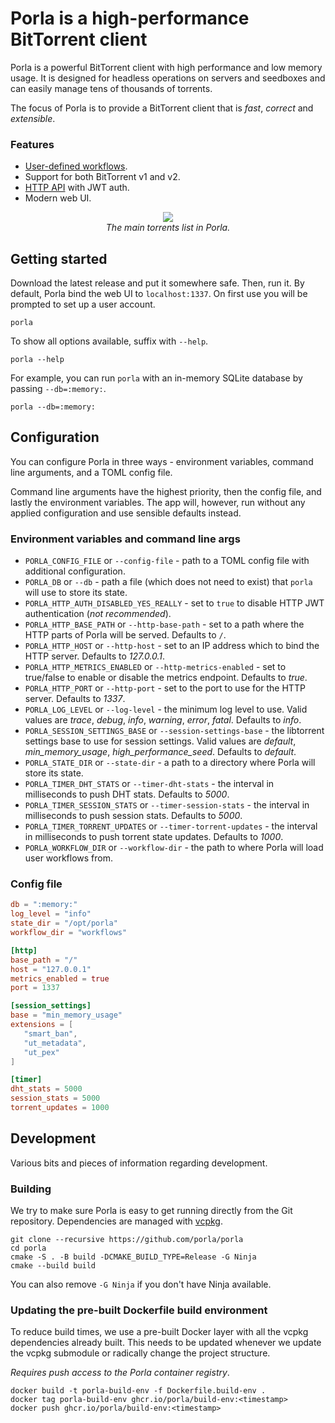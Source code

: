 # Porla is a high-performance BitTorrent client

Porla is a powerful BitTorrent client with high performance and low memory
usage. It is designed for headless operations on servers and seedboxes and can
easily manage tens of thousands of torrents.

The focus of Porla is to provide a BitTorrent client that is _fast_, _correct_
and _extensible_.

### Features

 * [User-defined workflows](https://porla.org/workflows).
 * Support for both BitTorrent v1 and v2.
 * [HTTP API](https://porla.org/api/auth) with JWT auth.
 * Modern web UI.

<p align="center">
   <img src="https://user-images.githubusercontent.com/1491824/213406812-32e16a5c-3d59-4efc-a9f1-d15690ac86e2.png"><br/>
   <i>The main torrents list in Porla.</i>
</p>

## Getting started

Download the latest release and put it somewhere safe. Then, run it. By default,
Porla bind the web UI to `localhost:1337`. On first use you will be prompted to
set up a user account.

```shell
porla
```

To show all options available, suffix with `--help`.

```shell
porla --help
```

For example, you can run `porla` with an in-memory SQLite database by passing
`--db=:memory:`.

```shell
porla --db=:memory:
```

## Configuration

You can configure Porla in three ways - environment variables, command line
arguments, and a TOML config file.

Command line arguments have the highest priority, then the config file, and
lastly the environment variables. The app will, however, run without any applied
configuration and use sensible defaults instead.

### Environment variables and command line args

 * `PORLA_CONFIG_FILE` or `--config-file` - path to a TOML config file with
   additional configuration.
 * `PORLA_DB` or `--db` - path a file (which does not need to exist) that `porla`
   will use to store its state.
 * `PORLA_HTTP_AUTH_DISABLED_YES_REALLY` - set to `true` to disable HTTP JWT
   authentication (_not recommended_).
 * `PORLA_HTTP_BASE_PATH` or `--http-base-path` - set to a path where the HTTP parts
   of Porla will be served. Defaults to `/`.
 * `PORLA_HTTP_HOST` or `--http-host` - set to an IP address which to bind the HTTP
   server. Defaults to _127.0.0.1_.
 * `PORLA_HTTP_METRICS_ENABLED` or `--http-metrics-enabled` - set to true/false to
   enable or disable the metrics endpoint. Defaults to _true_.
 * `PORLA_HTTP_PORT` or `--http-port` - set to the port to use for the HTTP server.
   Defaults to _1337_.
 * `PORLA_LOG_LEVEL` or `--log-level` - the minimum log level to use. Valid values
   are _trace_, _debug_, _info_, _warning_, _error_, _fatal_. Defaults to _info_.
 * `PORLA_SESSION_SETTINGS_BASE` or `--session-settings-base` - the libtorrent
   settings base to use for session settings. Valid values are _default_,
   _min\_memory\_usage_, _high\_performance\_seed_. Defaults to _default_.
 * `PORLA_STATE_DIR` or `--state-dir` - a path to a directory where Porla will
   store its state.
 * `PORLA_TIMER_DHT_STATS` or `--timer-dht-stats` - the interval in milliseconds
   to push DHT stats. Defaults to _5000_.
 * `PORLA_TIMER_SESSION_STATS` or `--timer-session-stats` - the interval in
   milliseconds to push session stats. Defaults to _5000_.
 * `PORLA_TIMER_TORRENT_UPDATES` or `--timer-torrent-updates` - the interval in
   milliseconds to push torrent state updates. Defaults to _1000_.
 * `PORLA_WORKFLOW_DIR` or `--workflow-dir` - the path to where Porla will load
   user workflows from.

### Config file



```toml
db = ":memory:"
log_level = "info"
state_dir = "/opt/porla"
workflow_dir = "workflows"

[http]
base_path = "/"
host = "127.0.0.1"
metrics_enabled = true
port = 1337

[session_settings]
base = "min_memory_usage"
extensions = [
   "smart_ban",
   "ut_metadata",
   "ut_pex"
]

[timer]
dht_stats = 5000
session_stats = 5000
torrent_updates = 1000
```

## Development

Various bits and pieces of information regarding development.

### Building

We try to make sure Porla is easy to get running directly from the Git
repository. Dependencies are managed with [vcpkg](https://github.com/microsoft/vcpkg).

```shell
git clone --recursive https://github.com/porla/porla
cd porla
cmake -S . -B build -DCMAKE_BUILD_TYPE=Release -G Ninja
cmake --build build
```

You can also remove `-G Ninja` if you don't have Ninja available.

### Updating the pre-built Dockerfile build environment

To reduce build times, we use a pre-built Docker layer with all the vcpkg
dependencies already built. This needs to be updated whenever we update the
vcpkg submodule or radically change the project structure.

_Requires push access to the Porla container registry_.

```shell
docker build -t porla-build-env -f Dockerfile.build-env .
docker tag porla-build-env ghcr.io/porla/build-env:<timestamp>
docker push ghcr.io/porla/build-env:<timestamp>
```
